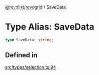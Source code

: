 [@revolist/revogrid](README.md) / SaveData

# Type Alias: SaveData

```ts
type SaveData: string;
```

## Defined in

[src/types/selection.ts:94](https://github.com/revolist/revogrid/blob/65763a3c3cbba79c84cbcd4109976d8fec48b078/src/types/selection.ts#L94)
